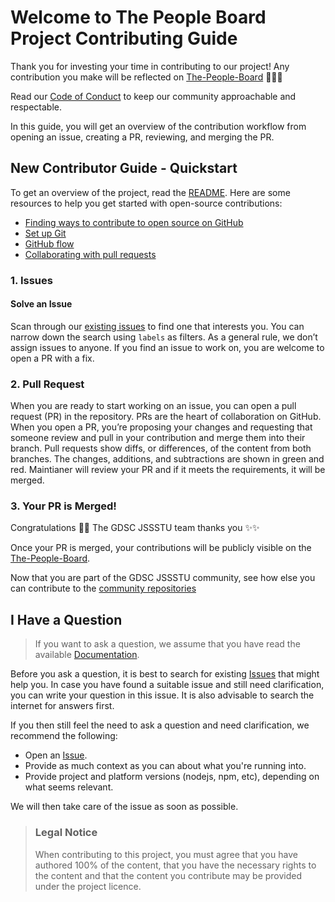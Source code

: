 # Welcome to The People Board Project Contributing Guide 

Thank you for investing your time in contributing to our project! Any contribution you make will be reflected on [The-People-Board](https://github.com/gdsc-jssstu/the-people-board) 🙋‍♂️✨

Read our [Code of Conduct](./CODE_OF_CONDUCT.md) to keep our community approachable and respectable.

In this guide, you will get an overview of the contribution workflow from opening an issue, creating a PR, reviewing, and merging the PR.

## New Contributor Guide - Quickstart

To get an overview of the project, read the [README](README.md). Here are some resources to help you get started with open-source contributions:

- [Finding ways to contribute to open source on GitHub](https://docs.github.com/en/get-started/exploring-projects-on-github/finding-ways-to-contribute-to-open-source-on-github)
- [Set up Git](https://docs.github.com/en/get-started/quickstart/set-up-git)
- [GitHub flow](https://docs.github.com/en/get-started/quickstart/github-flow)
- [Collaborating with pull requests](https://docs.github.com/en/github/collaborating-with-pull-requests)

### 1. Issues

#### Solve an Issue

Scan through our [existing issues](https://github.com/github/docs/issues) to find one that interests you. You can narrow down the search using `labels` as filters. As a general rule, we don’t assign issues to anyone. If you find an issue to work on, you are welcome to open a PR with a fix.

### 2. Pull Request

When you are ready to start working on an issue, you can open a pull request (PR) in the repository. PRs are the heart of collaboration on GitHub. When you open a PR, you’re proposing your changes and requesting that someone review and pull in your contribution and merge them into their branch. Pull requests show diffs, or differences, of the content from both branches. The changes, additions, and subtractions are shown in green and red.
Maintianer will review your PR and if it meets the requirements, it will be merged.

### 3. Your PR is Merged!

Congratulations 🎉🎉 The GDSC JSSSTU team thanks you ✨✨

Once your PR is merged, your contributions will be publicly visible on the [The-People-Board](https://github.com/gdsc-jssstu/the-people-board).

Now that you are part of the GDSC JSSSTU community, see how else you can contribute to the [community repositories](https://github.com/orgs/gdsc-jssstu/repositories)

## I Have a Question

> If you want to ask a question, we assume that you have read the available [Documentation](README.md).

Before you ask a question, it is best to search for existing [Issues](/issues) that might help you. In case you have found a suitable issue and still need clarification, you can write your question in this issue. It is also advisable to search the internet for answers first.

If you then still feel the need to ask a question and need clarification, we recommend the following:

- Open an [Issue](/issues/new).
- Provide as much context as you can about what you're running into.
- Provide project and platform versions (nodejs, npm, etc), depending on what seems relevant.

We will then take care of the issue as soon as possible.

> ### Legal Notice 
> When contributing to this project, you must agree that you have authored 100% of the content, that you have the necessary rights to the content and that the content you contribute may be provided under the project licence.
